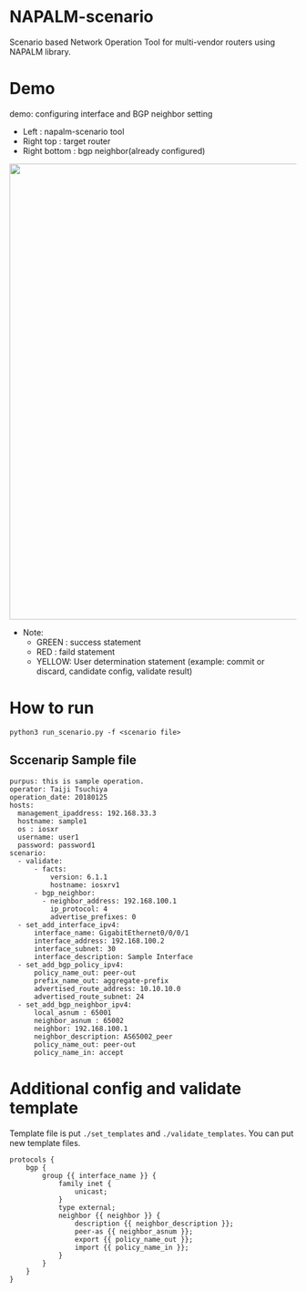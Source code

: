 # NAPALM-scenario 
Scenario based Network Operation Tool for multi-vendor routers using NAPALM library.

# Demo
demo: configuring interface and BGP neighbor setting
 - Left : napalm-scenario tool
 - Right top : target router
 - Right bottom : bgp neighbor(already configured)

<img src="./img/napalm-demo-movie2.gif" width="800px">

 - Note:
    - GREEN : success statement
    - RED   : faild statement
    - YELLOW: User determination statement (example: commit or discard, candidate config, validate result)

# How to run

```
python3 run_scenario.py -f <scenario file>
```

## Sccenarip Sample file

```
purpus: this is sample operation.
operator: Taiji Tsuchiya
operation_date: 20180125
hosts:
  management_ipaddress: 192.168.33.3
  hostname: sample1
  os : iosxr
  username: user1
  password: password1
scenario:
  - validate:
      - facts:
          version: 6.1.1
          hostname: iosxrv1
      - bgp_neighbor:
        - neighbor_address: 192.168.100.1
          ip_protocol: 4
          advertise_prefixes: 0
  - set_add_interface_ipv4:
      interface_name: GigabitEthernet0/0/0/1
      interface_address: 192.168.100.2
      interface_subnet: 30
      interface_description: Sample Interface
  - set_add_bgp_policy_ipv4:
      policy_name_out: peer-out
      prefix_name_out: aggregate-prefix
      advertised_route_address: 10.10.10.0
      advertised_route_subnet: 24
  - set_add_bgp_neighbor_ipv4:
      local_asnum : 65001
      neighbor_asnum : 65002
      neighbor: 192.168.100.1
      neighbor_description: AS65002_peer
      policy_name_out: peer-out
      policy_name_in: accept
```

# Additional config and validate template
Template file is put `./set_templates` and `./validate_templates`.
You can put new template files.
```
protocols {
    bgp {
        group {{ interface_name }} {
            family inet {
                unicast;
            }
            type external;
            neighbor {{ neighbor }} {
                description {{ neighbor_description }};
                peer-as {{ neighbor_asnum }};
                export {{ policy_name_out }};
                import {{ policy_name_in }};
            }
        }
    }
}
```